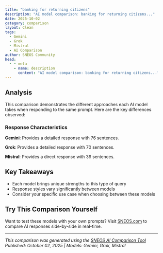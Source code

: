 ```yaml
---
title: "banking for returning citizens"
description: "AI model comparison: banking for returning citizens..."
date: 2025-10-02
category: comparison
layout: Clean
tags:
  - Gemini
  - Grok
  - Mistral
  - AI Comparison
author: SNEOS Community
head:
  - - meta
    - name: description
      content: "AI model comparison: banking for returning citizens..."
---
```


<ChatComparison
  title="banking for returning citizens"
  prompt="banking for returning citizens"
  :responses='{
    "Gemini": "Banking for returning citizens (individuals re-entering society after incarceration) presents unique challenges and opportunities. Here\u0027s a breakdown of the issues, solutions, and resources:\n\n**Challenges Faced by Returning Citizens:**\n\n*   **Lack of Identification:**  Often lose IDs while incarcerated and face difficulties obtaining replacements without stable addresses or resources.\n*   **Poor or Non-Existent Credit History:** Incarceration severely damages credit scores. Many returning citizens have no credit history at all.\n*   **Limited Access to Financial Literacy:** Few receive financial education in prison, hindering their ability to manage money, budget, and avoid predatory lending practices.\n*   **Suspicion and Discrimination:** Banks may be hesitant to open accounts due to criminal records, leading to mistrust and exclusion from the financial system.\n*   **Fees and Minimum Balance Requirements:** Overdraft fees, monthly service fees, and minimum balance requirements can be difficult to meet when struggling with unemployment or low-wage jobs.\n*   **Debt and Financial Obligations:** Outstanding court fees, restitution, child support, and other debts accumulate during incarceration, making financial stability even harder to achieve.\n*   **Lack of Stable Housing and Employment:** Without stable housing and income, it\u0027s difficult to maintain a bank account and build financial stability.\n*   **Digital Divide:** May lack access to technology and digital literacy skills needed for online banking.\n*   **Trust Issues:**  Past experiences and lack of transparency in the financial system can create distrust.\n\n**Why Banking is Important for Returning Citizens:**\n\n*   **Financial Independence:** Enables them to manage their finances, budget, save, and pay bills responsibly.\n*   **Economic Stability:** Provides a safe place to deposit income and build credit, leading to better housing and employment opportunities.\n*   **Reduced Recidivism:** Financial stability is a key factor in reducing the likelihood of returning to prison.\n*   **Access to Resources:**  A bank account opens doors to other financial products and services, such as loans, insurance, and investment options.\n*   **Sense of Dignity and Belonging:** Being part of the financial system helps returning citizens feel like valued members of society.\n\n**Potential Solutions and Strategies:**\n\n*   **Second Chance Banking Programs:**\n    *   **Design:** Tailored accounts with low fees, no minimum balance requirements, and opportunities to build credit.\n    *   **Institutions:**  Some banks and credit unions specifically offer these programs. Research \u0022second chance banking\u0022 or \u0022fresh start accounts\u0022 in your area.\n*   **BankOn Certified Accounts:**\n    *   **National Partnership:** Part of the Cities for Financial Empowerment Fund.\n    *   **Features:** Low-cost accounts with no overdraft fees and easy account access.\n    *   **Purpose:** Designed for unbanked and underbanked individuals.  Look for banks displaying the BankOn logo.\n*   **Financial Literacy Programs:**\n    *   **Offered By:** Non-profit organizations, community centers, and sometimes banks.\n    *   **Curriculum:** Budgeting, money management, credit repair, debt management, and responsible banking.\n    *   **Importance:** Equips individuals with the knowledge and skills to make informed financial decisions.\n*   **ID Assistance Programs:**\n    *   **Purpose:** Help returning citizens obtain necessary identification documents (driver\u0027s licenses, state IDs, birth certificates).\n    *   **Providers:**  Non-profit organizations, legal aid societies, and reentry programs.\n*   **Credit Building Strategies:**\n    *   **Secured Credit Cards:** Require a security deposit, which becomes the credit limit.  Used responsibly, they can help rebuild credit.\n    *   **Credit Builder Loans:** Small loans specifically designed to improve credit scores. The loan amount is held in a savings account while the borrower makes payments.\n    *   **Reporting Rent and Utility Payments:** Some credit bureaus allow reporting of on-time rent and utility payments, which can boost credit scores.\n*   **Reentry Support Services:**\n    *   **Comprehensive Programs:**  Offer housing assistance, job training, counseling, and other support services in addition to financial assistance.\n    *   **Collaboration:**  Effective reentry programs partner with banks, credit unions, and community organizations.\n*   **Legislative and Policy Changes:**\n    *   **Ban the Box:** Prohibits employers from asking about criminal history on initial job applications.\n    *   **Expungement and Sealing of Records:** Allows certain criminal records to be cleared, making it easier to obtain employment and housing.\n    *   **Financial Inclusion Policies:**  Encourage banks and credit unions to serve low-income communities and individuals with criminal records.\n*   **Community Development Financial Institutions (CDFIs):**\n    *   **Focus:**  Provide financial services to underserved communities, including returning citizens.\n    *   **Services:** Small business loans, microloans, financial education, and affordable housing.\n*   **Online Banking Solutions:**\n    *   **Considerations:**  Look for banks with no physical branches or minimal fees and easy mobile banking access.\n    *   **Prepaid Debit Cards:** Can be a starting point, but be mindful of fees.  Look for prepaid cards with options for building credit.\n*   **Partnerships and Collaboration:**\n    *   **Between:** Banks, non-profit organizations, government agencies, and reentry programs.\n    *   **Goal:**  To provide a coordinated and comprehensive approach to financial reintegration.\n\n**Resources:**\n\n*   **National Reentry Resource Center:** [https://nationalreentryresourcecenter.org/](https://nationalreentryresourcecenter.org/)\n*   **Cities for Financial Empowerment Fund (BankOn):** [https://cfefund.org/bankon/](https://cfefund.org/bankon/)\n*   **Consumer Financial Protection Bureau (CFPB):** [https://www.consumerfinance.gov/](https://www.consumerfinance.gov/)\n*   **Opportunity Finance Network (CDFIs):** [https://ofn.org/](https://ofn.org/)\n*   **Your local United Way:** Can connect you to local resources.\n*   **211:** A free, confidential service that connects people to essential health and human services.\n*   **Legal Aid Societies:**  Offer free or low-cost legal assistance.\n\n**Tips for Returning Citizens Seeking Banking Services:**\n\n*   **Be Honest:**  Be upfront about your criminal record. Some banks are willing to work with returning citizens.\n*   **Gather Documents:** Collect as much identification as possible (driver\u0027s license, state ID, birth certificate, social security card).\n*   **Shop Around:** Compare fees, minimum balance requirements, and other account features.\n*   **Ask Questions:**  Don\u0027t be afraid to ask questions about the terms and conditions of the account.\n*   **Build a Relationship:**  If possible, visit a branch and speak to a banker in person.\n*   **Take Advantage of Financial Literacy Programs:** Learn how to manage your money and build credit.\n*   **Start Small:**  Consider a prepaid debit card or secured credit card as a first step.\n*   **Be Patient:** Rebuilding your financial life takes time and effort.\n*   **Celebrate Small Victories:** Acknowledge and celebrate your progress along the way.\n\n**For Financial Institutions:**\n\n*   **Develop Second Chance Banking Products:**  Tailor accounts to meet the specific needs of returning citizens.\n*   **Train Staff:**  Educate employees about the challenges faced by returning citizens and how to provide compassionate and respectful service.\n*   **Partner with Reentry Programs:**  Collaborate with community organizations to reach returning citizens and provide financial education and support.\n*   **Reduce Fees:**  Minimize fees and eliminate minimum balance requirements.\n*   **Offer Credit Building Opportunities:**  Provide secured credit cards or credit builder loans.\n*   **Advocate for Policy Changes:**  Support policies that promote financial inclusion for returning citizens.\n*   **Recognize the Business Opportunity:** Serving returning citizens can be a profitable and socially responsible business strategy.\n\nBy addressing the unique challenges and implementing the solutions described above, we can help returning citizens achieve financial stability, reduce recidivism, and contribute to a stronger and more inclusive society.\n",
    "Grok": "Banking for returning citizens\u2014individuals who have been released from incarceration and are reintegrating into society\u2014can present unique challenges but also offers opportunities for financial stability and empowerment. Many returning citizens face barriers to accessing traditional banking services due to criminal records, lack of identification, or limited financial history. However, there are resources, programs, and strategies available to help them establish banking relationships and build financial security. Below is an overview of the topic:\n\n---\n\n### **Challenges for Returning Citizens in Accessing Banking**\n1. **Criminal Background Checks**: Some banks conduct background checks and may deny accounts to individuals with certain criminal records, especially for fraud or financial crimes.\n2. **Identification Issues**: Returning citizens may lack valid identification (e.g., driver\u2019s license or Social Security card) needed to open a bank account after incarceration.\n3. **Credit History**: Many returning citizens have no credit history or poor credit due to past debts, missed payments, or identity theft while incarcerated.\n4. **Financial Literacy**: Limited exposure to financial systems or education can make it difficult to navigate banking products, fees, and budgeting.\n5. **Fear or Distrust**: Some individuals may distrust financial institutions due to past experiences or fear judgment based on their criminal history.\n\n---\n\n### **Why Banking is Important for Returning Citizens**\nAccess to banking services is critical for successful reintegration into society. Here\u0027s why:\n- **Safe Storage of Money**: A bank account provides a secure place to store earnings and avoid carrying cash, which can be risky.\n- **Employment**: Many employers require direct deposit for paychecks, making a bank account essential for steady employment.\n- **Building Credit**: Access to banking services can be the first step toward building or repairing credit, which is necessary for housing, loans, and other opportunities.\n- **Avoiding Predatory Services**: Without a bank account, individuals often rely on expensive check-cashing services or payday loans, which can trap them in cycles of debt.\n\n---\n\n### **Banking Options for Returning Citizens**\n1. **Second Chance Banking Programs**:\n   - Some banks and credit unions offer \u201Csecond chance\u201D accounts specifically designed for individuals with criminal records or poor credit histories.\n   - These accounts often have fewer fees, no minimum balance requirements, and no background checks.\n   - Examples of banks with second chance programs include:\n     - **Wells Fargo Opportunity Checking**\n     - **Chase Secure Banking**\n     - **Bank of America SafeBalance Banking**\n   - Availability varies by location, so it\u2019s important to check with local branches or online resources.\n\n2. **Credit Unions**:\n   - Credit unions are often more community-focused and may be more willing to work with returning citizens.\n   - They typically have lower fees and more flexible requirements compared to traditional banks.\n\n3. **Online or Digital Banks**:\n   - Online banking platforms like **Chime**, **Varo**, or **Current** often have no fees, no credit checks, and minimal requirements for opening an account.\n   - These can be good options for individuals who may not have easy access to physical bank branches.\n\n4. **Prepaid Debit Cards**:\n   - For those who cannot immediately open a traditional bank account, reloadable prepaid debit cards can serve as a temporary solution for managing money.\n   - Be cautious of fees associated with some prepaid cards.\n\n5. **Community Development Financial Institutions (CDFIs)**:\n   - CDFIs focus on underserved communities and may offer banking services, loans, and financial education tailored to returning citizens.\n\n---\n\n### **Steps to Open a Bank Account as a Returning Citizen**\n1. **Obtain Identification**:\n   - Secure a state-issued ID, Social Security card, or other acceptable forms of identification. If ID was lost during incarceration, contact the Department of Motor Vehicles (DMV) or Social Security Administration for assistance.\n   - Some states provide ID cards or assistance with documentation for returning citizens immediately upon release.\n\n2. **Gather Necessary Documents**:\n   - In addition to ID, banks may require proof of address (e.g., a utility bill or shelter address) or a Social Security number.\n   - If traditional proof of address isn\u2019t available, ask if the bank accepts alternative documentation.\n\n3. **Research Second Chance Programs**:\n   - Look for banks or credit unions that explicitly offer second chance accounts or are lenient with background checks.\n\n4. **Consider Co-Signers or Joint Accounts**:\n   - If opening an account is difficult, a trusted family member or friend may be able to co-sign or open a joint account to help establish a banking relationship.\n\n5. **Ask for Help**:\n   - Reentry programs, nonprofits, or social workers can often assist with navigating the banking system and connecting to friendly institutions.\n\n---\n\n### **Financial Education and Support Resources**\n- **Reentry Programs**: Many local and national organizations offer financial literacy training for returning citizens. Examples include:\n  - **The Fortune Society** (New York-based, with resources for financial literacy and banking)\n  - **Root \u0026 Rebound** (provides reentry toolkits and resources)\n- **Nonprofits and Community Organizations**:\n  - **United Way** or local workforce development programs may offer workshops on banking and budgeting.\n  - **Goodwill Industries** often provides financial education as part of job training programs.\n- **Government Resources**:\n  - The U.S. Department of Justice\u2019s **Reentry Resource Center** provides guides and links to financial empowerment resources.\n  - State-specific reentry councils may offer tailored support for banking access.\n\n---\n\n### **Tips for Managing Finances After Incarceration**\n- **Start Small**: Open a basic checking or savings account to deposit earnings and manage expenses.\n- **Avoid Overdraft Fees**: Opt out of overdraft protection if possible, or choose accounts with no overdraft fees to prevent debt.\n- **Budget Carefully**: Track income and expenses to avoid overspending and build savings.\n- **Build Credit Gradually**: Use secured credit cards or small loans (if eligible) to establish a positive credit history.\n- **Beware of Scams**: Be cautious of predatory lenders or services targeting vulnerable populations.\n\n---\n\n### **Legal Protections and Rights**\n- Banks cannot discriminate based on race, religion, or other protected categories, but criminal history is not a protected category under federal law. However, some states and local jurisdictions have \u201CBan the Box\u201D or fair hiring laws that may extend to banking access.\n- The **Fair Credit Reporting Act (FCRA)** ensures that individuals can access and dispute errors on their credit reports, which may be important if identity theft or errors occurred during incarceration.\n- If denied an account, ask the bank for a written explanation and explore alternative institutions or second chance programs.\n\n---\n\n### **Conclusion**\nBanking for returning citizens is a critical step toward financial independence and successful reentry into society. While barriers exist, second chance accounts, credit unions, online banks, and community resources can provide accessible solutions. By obtaining proper identification, leveraging reentry support programs, and focusing on financial education, returning citizens can build a stable financial foundation for the future.\n\nIf you have specific questions or need resources for a particular area, let me know, and I can help narrow down the information or provide further guidance!",
    "Mistral": "Returning citizens, or individuals who have been incarcerated and are re-entering society, often face unique challenges when it comes to banking and financial services. Here are some steps and considerations to help returning citizens navigate the banking system:\n\n### 1. **Opening a Bank Account**\n   - **Identification**: Ensure you have the necessary identification documents, such as a state ID, driver\u0027s license, or passport.\n   - **Types of Accounts**: Consider opening a checking account for daily transactions and a savings account for long-term financial goals.\n   - **Fees and Requirements**: Be aware of any fees associated with the account, such as monthly maintenance fees, overdraft fees, and minimum balance requirements.\n\n### 2. **Building Credit**\n   - **Secured Credit Cards**: These cards require a deposit that serves as your credit limit. They can help build credit if used responsibly.\n   - **Credit-Builder Loans**: Some banks and credit unions offer loans specifically designed to help build credit.\n   - **Monitoring Credit**: Use free credit monitoring services to keep track of your credit score and report.\n\n### 3. **Financial Education**\n   - **Budgeting**: Learn how to create and stick to a budget to manage your income and expenses effectively.\n   - **Saving**: Start saving a portion of your income for emergencies and future goals.\n   - **Investing**: Explore basic investment options, such as mutual funds or retirement accounts, to grow your wealth over time.\n\n### 4. **Avoiding Predatory Lending**\n   - **Payday Loans**: Avoid high-interest payday loans, which can trap you in a cycle of debt.\n   - **Title Loans**: Be cautious of title loans, which use your vehicle as collateral and often come with high interest rates.\n   - **Credit Counseling**: Consider seeking advice from non-profit credit counseling agencies to manage debt and improve financial literacy.\n\n### 5. **Government and Community Resources**\n   - **Re-entry Programs**: Look for local re-entry programs that offer financial assistance, job training, and other support services.\n   - **Government Benefits**: Explore eligibility for government benefits such as SNAP (food stamps), Medicaid, and housing assistance.\n   - **Community Banks and Credit Unions**: These institutions often have more flexible lending policies and may offer financial education programs.\n\n### 6. **Employment and Income**\n   - **Job Training**: Participate in job training programs to enhance your employability.\n   - **Employment Services**: Utilize employment services that specialize in helping returning citizens find jobs.\n   - **Entrepreneurship**: Consider starting your own business if you have a viable idea and the necessary skills.\n\n### 7. **Legal and Financial Advice**\n   - **Legal Aid**: Seek legal advice if you have any outstanding financial or legal issues that need to be resolved.\n   - **Financial Advisors**: Consult with a financial advisor to create a comprehensive financial plan tailored to your needs.\n\n### 8. **Support Networks**\n   - **Mentorship**: Find a mentor who can provide guidance and support as you navigate your financial journey.\n   - **Support Groups**: Join support groups for returning citizens to share experiences and learn from others.\n\n### 9. **Technology and Online Banking**\n   - **Mobile Banking**: Utilize mobile banking apps to manage your finances on the go.\n   - **Online Resources**: Use online resources and tools to learn about personal finance, budgeting, and investing.\n\n### 10. **Staying Informed**\n   - **Financial News**: Stay updated on financial news and trends that may impact your financial decisions.\n   - **Educational Resources**: Take advantage of free educational resources, such as online courses and workshops, to improve your financial knowledge.\n\nBy taking these steps, returning citizens can build a strong financial foundation and achieve long-term financial stability."
  }'
  published-date="12:30"
/>

## Analysis

This comparison demonstrates the different approaches each AI model takes when responding to the same prompt. Here are the key differences observed:

### Response Characteristics

**Gemini**: Provides a detailed response with 76 sentences. 

**Grok**: Provides a detailed response with 70 sentences. 

**Mistral**: Provides a direct response with 39 sentences. 

## Key Takeaways

- Each model brings unique strengths to this type of query
- Response styles vary significantly between models
- Consider your specific use case when choosing between these models

## Try This Comparison Yourself

Want to test these models with your own prompts? Visit [SNEOS.com](https://sneos.com) to compare AI responses side-by-side in real-time.

---

*This comparison was generated using the [SNEOS AI Comparison Tool](https://sneos.com)*
*Published: October 02, 2025 | Models: Gemini, Grok, Mistral*
